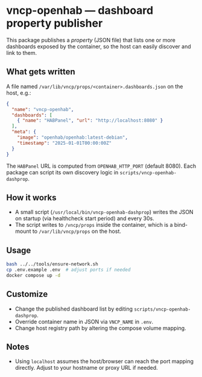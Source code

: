 # vncp-openhab — dashboard property publisher

This package publishes a *property* (JSON file) that lists one or more dashboards
exposed by the container, so the host can easily discover and link to them.

## What gets written
A file named `/var/lib/vncp/props/<container>.dashboards.json` on the host, e.g.:

```json
{
  "name": "vncp-openhab",
  "dashboards": [
    { "name": "HABPanel", "url": "http://localhost:8080" }
  ],
  "meta": {
    "image": "openhab/openhab:latest-debian",
    "timestamp": "2025-01-01T00:00:00Z"
  }
}
```

The `HABPanel` URL is computed from `OPENHAB_HTTP_PORT` (default 8080).
Each package can script its own discovery logic in `scripts/vncp-openhab-dashprop`.

## How it works
- A small script (`/usr/local/bin/vncp-openhab-dashprop`) writes the JSON on startup (via healthcheck start period) and every 30s.
- The script writes to `/vncp/props` inside the container, which is a bind-mount to `/var/lib/vncp/props` on the host.

## Usage
```bash
bash ../../tools/ensure-network.sh
cp .env.example .env  # adjust ports if needed
docker compose up -d
```

## Customize
- Change the published dashboard list by editing `scripts/vncp-openhab-dashprop`.
- Override container name in JSON via `VNCP_NAME` in `.env`.
- Change host registry path by altering the compose volume mapping.

## Notes
- Using `localhost` assumes the host/browser can reach the port mapping directly. Adjust to your hostname or proxy URL if needed.
